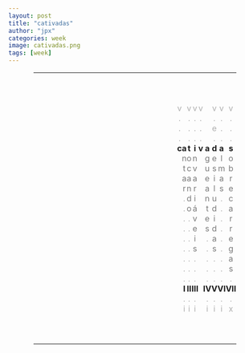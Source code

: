 ```yaml
---
layout: post
title: "cativadas"
author: "jpx"
categories: week
image: cativadas.png
tags: [week]
---
```


<html>
<head>
<style>
table#t02, th, td {
	border-width:5px;  
  border-style:none;
	padding: 0px;
	width:80%; 
	margin-left:auto; 
  margin-right:auto;
	table-layout: fixed;
	align-content: center;
	text-align:center;
}
div.nota {
  font-size: x-small;
  text-align:right;
  font-style: normal;
  color: rgb(175, 175, 175);
}
div.ast {
  font-weight: bold;
}
div.let {
  color: rgb(123, 123, 123);
}
div.inner {
  font-style: italic;
  text-align:justify;
  color: rgb(175, 175, 175);
  font-size: small;
}
div.risc {
  color: rgb(175, 175, 175);
}
</style>
</head>
<body>

<table id="t02">
  <tr>
    <td colspan="15">&nbsp;</td>
  </tr>
  <tr>
    <td colspan="15">&nbsp;</td>
  </tr>
  <tr>
    <td colspan="15">&nbsp;</td>
  </tr>
  <tr>
    <td></td>
    <td></td>
    <td></td>
    <td><div class="risc">v</div></td>
	  <td></td>
	  <td><div class="risc">v</div></td>
	  <td><div class="risc">v</div></td>
    <td><div class="risc">v</div></td>
    <td></td>
    <td><div class="risc">v</div></td>
    <td><div class="risc">v</div></td>
	  <td><div class="risc">v</div></td>
    <td></td>
	  <td></td>
    <td></td>
  </tr>
  <tr>
    <td></td>
    <td></td>
    <td></td>
    <td><div class="risc">.</div></td>
    <td></td>
  	<td><div class="risc">.</div></td>
    <td><div class="risc">.</div></td>
    <td><div class="risc">.</div></td>
    <td></td>
    <td><div class="risc">.</div></td>
	  <td><div class="risc">.</div></td>
    <td><div class="risc">.</div></td>
    <td></td>
    <td></td>
    <td></td>
  </tr>
  <tr>
    <td></td>
    <td></td>
    <td></td>
    <td><div class="risc">.</div></td>
	  <td></td>
	  <td><div class="risc">.</div></td>
	  <td><div class="risc">.</div></td>
    <td><div class="risc">.</div></td>
    <td></td>
    <td><div class="risc">e</div></td>
    <td><div class="risc">.</div></td>
	  <td><div class="risc">.</div></td>
    <td></td>
	  <td></td>
    <td></td>
  </tr>
  <tr>
    <td></td>
    <td></td>
    <td></td>
    <td><div class="risc">.</div></td>
    <td></td>
  	<td><div class="risc">.</div></td>
    <td><div class="risc">.</div></td>
    <td><div class="risc">.</div></td>
    <td></td>
    <td><div class="risc">.</div></td>
	  <td><div class="risc">.</div></td>
    <td><div class="risc">.</div></td>
    <td></td>
    <td></td>
    <td></td>
  </tr>
  <tr>
    <td></td>
    <td></td>
    <td></td>
    <th>c</th>
	  <th>a</th>
	  <th>t</th>
	  <th>i</th>
    <th>v</th>
    <th>a</th>
	  <th>d</th>
    <th>a</th>
    <th>s</th>
	  <td></td>
    <td></td>
    <td></td>
  </tr>
  <tr>
    <td></td>
    <td></td>
    <td></td>
    <td></td>
	  <td><div class="let">n</div></td>
	  <td><div class="let">o</div></td>
	  <td><div class="let">n</div></td>
    <td></td>
    <td><div class="let">g</div></td>
    <td><div class="let">e</div></td>
    <td><div class="let">l</div></td>
	  <td><div class="let">o</div></td>
    <td></td>
	  <td></td>
    <td></td>
  </tr>
  <tr>
    <td></td>
    <td></td>
    <td></td>
    <td></td>
	  <td><div class="let">t</div></td>
	  <td><div class="let">c</div></td>
	  <td><div class="let">v</div></td>
    <td></td>
    <td><div class="let">u</div></td>
    <td><div class="let">s</div></td>
    <td><div class="let">m</div></td>
	  <td><div class="let">b</div></td>
    <td></td>
	  <td></td>
    <td></td>
  </tr>
  <tr>
    <td></td>
    <td></td>
    <td></td>
    <td></td>
	  <td><div class="let">a</div></td>
	  <td><div class="let">a</div></td>
	  <td><div class="let">a</div></td>
    <td></td>
    <td><div class="let">e</div></td>
    <td><div class="let">i</div></td>
    <td><div class="let">a</div></td>
	  <td><div class="let">r</div></td>
    <td></td>
	  <td></td>
    <td></td>
  </tr>
  <tr>
    <td></td>
    <td></td>
    <td></td>
    <td></td>
	  <td><div class="let">r</div></td>
	  <td><div class="let">n</div></td>
	  <td><div class="let">r</div></td>
    <td></td>
    <td><div class="let">a</div></td>
    <td><div class="let">l</div></td>
    <td><div class="let">s</div></td>
	  <td><div class="let">e</div></td>
    <td></td>
	  <td></td>
    <td></td>
  </tr>
  <tr>
    <td></td>
    <td></td>
    <td></td>
    <td></td>
	  <td><div class="risc">.</div></td>
	  <td><div class="let">d</div></td>
	  <td><div class="let">i</div></td>
    <td></td>
    <td><div class="let">n</div></td>
    <td><div class="let">u</div></td>
    <td><div class="risc">.</div></td>
	  <td><div class="let">c</div></td>
    <td></td>
	  <td></td>
    <td></td>
  </tr>
  <tr>
    <td></td>
    <td></td>
    <td></td>
    <td></td>
	  <td><div class="risc">.</div></td>
	  <td><div class="let">o</div></td>
	  <td><div class="let">á</div></td>
    <td></td>
    <td><div class="let">t</div></td>
    <td><div class="let">d</div></td>
    <td><div class="risc">.</div></td>
	  <td><div class="let">a</div></td>
    <td></td>
	  <td></td>
    <td></td>
  </tr>
  <tr>
    <td></td>
    <td></td>
    <td></td>
    <td></td>
	  <td><div class="risc">.</div></td>
	  <td><div class="risc">.</div></td>
	  <td><div class="let">v</div></td>
    <td></td>
    <td><div class="let">e</div></td>
    <td><div class="let">i</div></td>
    <td><div class="risc">.</div></td>
	  <td><div class="let">r</div></td>
    <td></td>
	  <td></td>
    <td></td>
  </tr>
  <tr>
    <td></td>
    <td></td>
    <td></td>
    <td></td>
	  <td><div class="risc">.</div></td>
	  <td><div class="risc">.</div></td>
	  <td><div class="let">e</div></td>
    <td></td>
    <td><div class="let">s</div></td>
    <td><div class="let">d</div></td>
    <td><div class="risc">.</div></td>
	  <td><div class="let">r</div></td>
    <td></td>
	  <td></td>
    <td></td>
  </tr>
  <tr>
    <td></td>
    <td></td>
    <td></td>
    <td></td>
	  <td><div class="risc">.</div></td>
	  <td><div class="risc">.</div></td>
	  <td><div class="let">i</div></td>
    <td></td>
    <td><div class="risc">.</div></td>
    <td><div class="let">a</div></td>
    <td><div class="risc">.</div></td>
	  <td><div class="let">e</div></td>
    <td></td>
	  <td></td>
    <td></td>
  </tr>
  <tr>
    <td></td>
    <td></td>
    <td></td>
    <td></td>
	  <td><div class="risc">.</div></td>
	  <td><div class="risc">.</div></td>
	  <td><div class="let">s</div></td>
    <td></td>
    <td><div class="risc">.</div></td>
    <td><div class="let">s</div></td>
    <td><div class="risc">.</div></td>
	  <td><div class="let">g</div></td>
    <td></td>
	  <td></td>
    <td></td>
  </tr>
  <tr>
    <td></td>
    <td></td>
    <td></td>
    <td></td>
	  <td><div class="risc">.</div></td>
	  <td><div class="risc">.</div></td>
	  <td><div class="risc">.</div></td>
    <td></td>
    <td><div class="risc">.</div></td>
    <td><div class="risc">.</div></td>
    <td><div class="risc">.</div></td>
	  <td><div class="let">a</div></td>
    <td></td>
	  <td></td>
    <td></td>
  </tr>
  <tr>
    <td></td>
    <td></td>
    <td></td>
    <td></td>
	  <td><div class="risc">.</div></td>
	  <td><div class="risc">.</div></td>
	  <td><div class="risc">.</div></td>
    <td></td>
    <td><div class="risc">.</div></td>
    <td><div class="risc">.</div></td>
    <td><div class="risc">.</div></td>
	  <td><div class="let">s</div></td>
    <td></td>
	  <td></td>
    <td></td>
  </tr>
  <tr>
    <td></td>
    <td></td>
    <td></td>
    <td></td>
	  <td><div class="risc">.</div></td>
	  <td><div class="risc">.</div></td>
	  <td><div class="risc">.</div></td>
    <td></td>
    <td><div class="risc">.</div></td>
    <td><div class="risc">.</div></td>
    <td><div class="risc">.</div></td>
	  <td><div class="risc">.</div></td>
    <td></td>
	  <td></td>
    <td></td>
  </tr>
  <tr>
    <td></td>
    <td></td>
    <td></td>
    <td></td>
    <td><div class="ast">I</div></td>
    <td><div class="ast">II</div></td>
	  <td><div class="ast">III</div></td>
    <td></td>
    <td><div class="ast">IV</div></td>  
    <td><div class="ast">V</div></td>
    <td><div class="ast">VI</div></td>
	  <td><div class="ast">VII</div></td>
    <td></td>
    <td></td>
    <td></td>
  </tr>
  <tr>
    <td></td>
    <td></td>
    <td></td>
    <td></td>
	  <td><div class="risc">.</div></td>
	  <td><div class="risc">.</div></td>
	  <td><div class="risc">.</div></td>
    <td></td>
    <td><div class="risc">.</div></td>
    <td><div class="risc">.</div></td>
    <td><div class="risc">.</div></td>
	  <td><div class="risc">.</div></td>
    <td></td>
	  <td></td>
    <td></td>
  </tr>
  <tr>
    <td></td>
    <td></td>
    <td></td>
    <td></td>
	  <td><div class="risc">i</div></td>
	  <td><div class="risc">i</div></td>
	  <td><div class="risc">i</div></td>
    <td></td>
    <td><div class="risc">i</div></td>
    <td><div class="risc">i</div></td>
    <td><div class="risc">i</div></td>
	  <td><div class="risc">x</div></td>
    <td></td>
	  <td></td>
    <td></td>
  </tr>
  <tr>
    <td colspan="15">&nbsp;</td>
  </tr>
  <tr>
    <td colspan="15">&nbsp;</td>
  </tr>
  <tr>
    <td colspan="15">&nbsp;</td>
  </tr>
</table>
